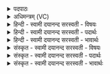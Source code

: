<details><summary>पदपाठः</summary>

आ॒क्रम्येत्या॒ऽक्रम्य॑। वा॒जि॒न्। पृ॒थि॒वीम्। अ॒ग्निम्। इ॒च्छ॒। रु॒चा। त्वम्। भूम्याः॑। वृ॒त्वाय॑। नः॒। ब्रूहि॑। यतः॑। खने॑म। तम्। व॒यम्। १९।
</details>

<details><summary>अधिमन्त्रम् (VC)</summary>

- अग्निर्देवता
- मयोभूर्ऋषिः
- निचृदनुष्टुप्
- गान्धारः
</details>

<details><summary>हिन्दी - स्वामी दयानन्द सरस्वती  - विषयः</summary>

मनुष्य जन्म पा और विद्या पढ़ के पश्चात् क्या करे, यह विषय अगले मन्त्र में कहा है ॥
</details>

<details><summary>हिन्दी - स्वामी दयानन्द सरस्वती  - पदार्थः</summary>

पदार्थान्वयभाषाः -  हे (वाजिन्) प्रशंसित ज्ञानवाले सभापति विद्वान् राजा ! (त्वम्) आप (रुचा) प्रीति से शत्रुओं को (आक्रम्य) पादाक्रान्त कर (पृथिवीम्) भूमि के राज्य और (अग्निम्) [अग्नि] विद्या की (इच्छ) इच्छा कीजिये और (भूम्याः) पृथिवी के बीच (नः) हम लोगों को (वृत्वाय) स्वीकार करके हमारे लिये (ब्रूहि) भूगर्भ और अग्निविद्या का उपदेश कीजिये (यतः) जिस से (वयम्) हम लोग (तम्) उस विद्या में (खनेम) प्रविष्ट होवें ॥१९ ॥
</details>

<details><summary>हिन्दी - स्वामी दयानन्द सरस्वती  - भावार्थः</summary>

भावार्थभाषाः -  मनुष्यों को चाहिये की भूगर्भ और अग्नि विद्या से पृथिवी के पदार्थों को अच्छे प्रकार परीक्षा करके सुवर्ण आदि रत्नों को उत्साह के साथ प्राप्त होवें और जो पृथिवी को खोदनेवाले नौकर-चाकर हैं, उन को इस विद्या का उपदेश करें ॥१९ ॥
</details>

<details><summary>संस्कृत - स्वामी दयानन्द सरस्वती  - विषयः</summary>

मनुष्यजन्म प्राप्य विद्या अधीत्यातः किं कर्त्तव्यमित्याह ॥
</details>

<details><summary>संस्कृत - स्वामी दयानन्द सरस्वती  - पदार्थः</summary>

पदार्थान्वयभाषाः -  हे वाजिन् विद्वन् सभेश राजस्त्वं रुचा शत्रूनाक्रम्य पृथिवीमग्निं चेच्छ, भूम्या नो वृत्वाय ब्रूहि, यतो वयं तं खनेम ॥१९ ॥
</details>

<details><summary>संस्कृत - स्वामी दयानन्द सरस्वती  - भावार्थः</summary>

भावार्थभाषाः -  मनुष्यैर्भूगर्भाग्निविद्यया पार्थिवान् पदार्थान् सुपरीक्ष्य सुवर्णादीनि रत्नान्युत्साहेन प्राप्तव्यानि। ये खनितारो भृत्याः सन्ति तान् प्रति तद्विद्योपदेष्टव्या ॥१९ ॥
</details>